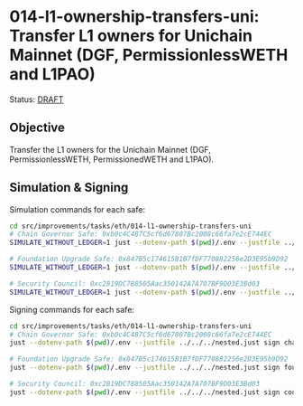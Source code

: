 # 014-l1-ownership-transfers-uni: Transfer L1 owners for Unichain Mainnet (DGF, PermissionlessWETH and L1PAO)

Status: [DRAFT]()

## Objective

Transfer the L1 owners for the Unichain Mainnet (DGF, PermissionlessWETH, PermissionedWETH and L1PAO).

## Simulation & Signing

Simulation commands for each safe:
```bash
cd src/improvements/tasks/eth/014-l1-ownership-transfers-uni
# Chain Governor Safe: 0xb0c4C487C5cf6d67807Bc2008c66fa7e2cE744EC 
SIMULATE_WITHOUT_LEDGER=1 just --dotenv-path $(pwd)/.env --justfile ../../../nested.just simulate chain-governor 

# Foundation Upgrade Safe: 0x847B5c174615B1B7fDF770882256e2D3E95b9D92
SIMULATE_WITHOUT_LEDGER=1 just --dotenv-path $(pwd)/.env --justfile ../../../nested.just simulate foundation

# Security Council: 0xc2819DC788505Aac350142A7A707BF9D03E3Bd03
SIMULATE_WITHOUT_LEDGER=1 just --dotenv-path $(pwd)/.env --justfile ../../../nested.just simulate council
```

Signing commands for each safe:
```bash
cd src/improvements/tasks/eth/014-l1-ownership-transfers-uni
# Chain Governor Safe: 0xb0c4C487C5cf6d67807Bc2008c66fa7e2cE744EC 
just --dotenv-path $(pwd)/.env --justfile ../../../nested.just sign chain-governor 

# Foundation Upgrade Safe: 0x847B5c174615B1B7fDF770882256e2D3E95b9D92
just --dotenv-path $(pwd)/.env --justfile ../../../nested.just sign foundation

# Security Council: 0xc2819DC788505Aac350142A7A707BF9D03E3Bd03
just --dotenv-path $(pwd)/.env --justfile ../../../nested.just sign council
```